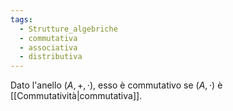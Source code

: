```yaml
---
tags:
  - Strutture_algebriche
  - commutativa
  - associativa
  - distributiva
---
```

Dato l'anello $(A, +, \cdot)$, esso è commutativo se $(A,\cdot)$ è [[Commutatività|commutativa]].